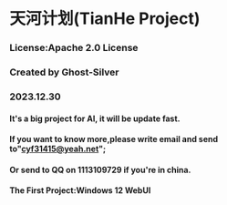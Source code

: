 # 天河计划(TianHe Project)
### License:Apache 2.0 License
### Created by Ghost-Silver
### 2023.12.30
#### It's a big project for AI, it will be update fast.
#### If you want to know more,please write email and send to"cyf31415@yeah.net";
#### Or send to QQ on 1113109729 if you're in china.
#### The First Project:Windows 12 WebUI
